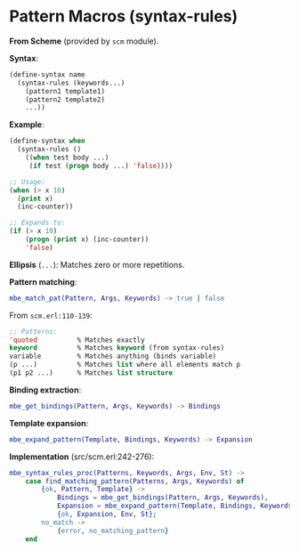 # Pattern Macros (syntax-rules)

**From Scheme** (provided by `scm` module).

**Syntax**:

```lisp
(define-syntax name
  (syntax-rules (keywords...)
    (pattern1 template1)
    (pattern2 template2)
    ...))
```

**Example**:

```lisp
(define-syntax when
  (syntax-rules ()
    ((when test body ...)
     (if test (progn body ...) 'false))))

;; Usage:
(when (> x 10)
  (print x)
  (inc-counter))

;; Expands to:
(if (> x 10)
    (progn (print x) (inc-counter))
    'false)
```

**Ellipsis** (`...`): Matches zero or more repetitions.

**Pattern matching**:

```erlang
mbe_match_pat(Pattern, Args, Keywords) -> true | false
```

From `scm.erl:110-139`:

```lisp
;; Patterns:
'quoted          % Matches exactly
keyword          % Matches keyword (from syntax-rules)
variable         % Matches anything (binds variable)
(p ...)          % Matches list where all elements match p
(p1 p2 ...)      % Matches list structure
```

**Binding extraction**:

```erlang
mbe_get_bindings(Pattern, Args, Keywords) -> Bindings
```

**Template expansion**:

```erlang
mbe_expand_pattern(Template, Bindings, Keywords) -> Expansion
```

**Implementation** (src/scm.erl:242-276):

```erlang
mbe_syntax_rules_proc(Patterns, Keywords, Args, Env, St) ->
    case find_matching_pattern(Patterns, Args, Keywords) of
        {ok, Pattern, Template} ->
            Bindings = mbe_get_bindings(Pattern, Args, Keywords),
            Expansion = mbe_expand_pattern(Template, Bindings, Keywords),
            {ok, Expansion, Env, St};
        no_match ->
            {error, no_matching_pattern}
    end
```
